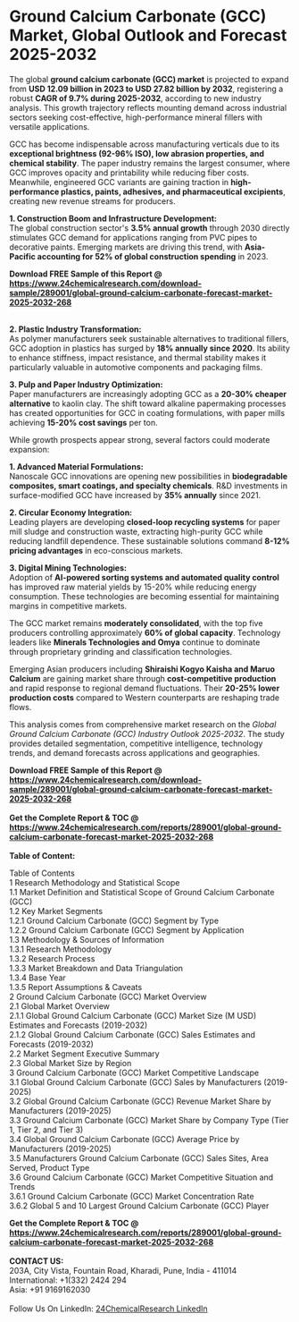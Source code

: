 <h1>Ground Calcium Carbonate (GCC) Market, Global Outlook and Forecast 2025-2032</h1><p>The global <strong>ground calcium carbonate (GCC) market</strong> is projected to expand from <strong>USD 12.09 billion in 2023 to USD 27.82 billion by 2032</strong>, registering a robust <strong>CAGR of 9.7% during 2025-2032</strong>, according to new industry analysis. This growth trajectory reflects mounting demand across industrial sectors seeking cost-effective, high-performance mineral fillers with versatile applications.</p><p>GCC has become indispensable across manufacturing verticals due to its <strong>exceptional brightness (92-96% ISO), low abrasion properties, and chemical stability</strong>. The paper industry remains the largest consumer, where GCC improves opacity and printability while reducing fiber costs. Meanwhile, engineered GCC variants are gaining traction in <strong>high-performance plastics, paints, adhesives, and pharmaceutical excipients</strong>, creating new revenue streams for producers.</p><p><strong>1. Construction Boom and Infrastructure Development:</strong><br>
The global construction sector's <strong>3.5% annual growth</strong> through 2030 directly stimulates GCC demand for applications ranging from PVC pipes to decorative paints. Emerging markets are driving this trend, with <strong>Asia-Pacific accounting for 52% of global construction spending</strong> in 2023.</p><div><b>Download FREE Sample of this Report @ 
            <a href="https://www.24chemicalresearch.com/download-sample/289001/global-ground-calcium-carbonate-forecast-market-2025-2032-268">
            https://www.24chemicalresearch.com/download-sample/289001/global-ground-calcium-carbonate-forecast-market-2025-2032-268</a></b></div><br><p><strong>2. Plastic Industry Transformation:</strong><br>
As polymer manufacturers seek sustainable alternatives to traditional fillers, GCC adoption in plastics has surged by <strong>18% annually since 2020</strong>. Its ability to enhance stiffness, impact resistance, and thermal stability makes it particularly valuable in automotive components and packaging films.</p><p><strong>3. Pulp and Paper Industry Optimization:</strong><br>
Paper manufacturers are increasingly adopting GCC as a <strong>20-30% cheaper alternative</strong> to kaolin clay. The shift toward alkaline papermaking processes has created opportunities for GCC in coating formulations, with paper mills achieving <strong>15-20% cost savings</strong> per ton.</p><p>While growth prospects appear strong, several factors could moderate expansion:</p><p><strong>1. Advanced Material Formulations:</strong><br>
Nanoscale GCC innovations are opening new possibilities in <strong>biodegradable composites, smart coatings, and specialty chemicals</strong>. R&amp;D investments in surface-modified GCC have increased by <strong>35% annually</strong> since 2021.</p><p><strong>2. Circular Economy Integration:</strong><br>
Leading players are developing <strong>closed-loop recycling systems</strong> for paper mill sludge and construction waste, extracting high-purity GCC while reducing landfill dependence. These sustainable solutions command <strong>8-12% pricing advantages</strong> in eco-conscious markets.</p><p><strong>3. Digital Mining Technologies:</strong><br>
Adoption of <strong>AI-powered sorting systems and automated quality control</strong> has improved raw material yields by 15-20% while reducing energy consumption. These technologies are becoming essential for maintaining margins in competitive markets.</p><p>The GCC market remains <strong>moderately consolidated</strong>, with the top five producers controlling approximately <strong>60% of global capacity</strong>. Technology leaders like <strong>Minerals Technologies and Omya</strong> continue to dominate through proprietary grinding and classification technologies.</p><p>Emerging Asian producers including <strong>Shiraishi Kogyo Kaisha and Maruo Calcium</strong> are gaining market share through <strong>cost-competitive production</strong> and rapid response to regional demand fluctuations. Their <strong>20-25% lower production costs</strong> compared to Western counterparts are reshaping trade flows.</p><p>This analysis comes from comprehensive market research on the <em>Global Ground Calcium Carbonate (GCC) Industry Outlook 2025-2032</em>. The study provides detailed segmentation, competitive intelligence, technology trends, and demand forecasts across applications and geographies.</p><div><b>Download FREE Sample of this Report @ 
            <a href="https://www.24chemicalresearch.com/download-sample/289001/global-ground-calcium-carbonate-forecast-market-2025-2032-268">
            https://www.24chemicalresearch.com/download-sample/289001/global-ground-calcium-carbonate-forecast-market-2025-2032-268</a></b></div><br><div><b>Get the Complete Report & TOC @ 
            <a href="https://www.24chemicalresearch.com/reports/289001/global-ground-calcium-carbonate-forecast-market-2025-2032-268">
            https://www.24chemicalresearch.com/reports/289001/global-ground-calcium-carbonate-forecast-market-2025-2032-268</a></b></div><br>
            <b>Table of Content:</b><p>Table of Contents<br />
1 Research Methodology and Statistical Scope<br />
1.1 Market Definition and Statistical Scope of Ground Calcium Carbonate (GCC)<br />
1.2 Key Market Segments<br />
1.2.1 Ground Calcium Carbonate (GCC) Segment by Type<br />
1.2.2 Ground Calcium Carbonate (GCC) Segment by Application<br />
1.3 Methodology & Sources of Information<br />
1.3.1 Research Methodology<br />
1.3.2 Research Process<br />
1.3.3 Market Breakdown and Data Triangulation<br />
1.3.4 Base Year<br />
1.3.5 Report Assumptions & Caveats<br />
2 Ground Calcium Carbonate (GCC) Market Overview<br />
2.1 Global Market Overview<br />
2.1.1 Global Ground Calcium Carbonate (GCC) Market Size (M USD) Estimates and Forecasts (2019-2032)<br />
2.1.2 Global Ground Calcium Carbonate (GCC) Sales Estimates and Forecasts (2019-2032)<br />
2.2 Market Segment Executive Summary<br />
2.3 Global Market Size by Region<br />
3 Ground Calcium Carbonate (GCC) Market Competitive Landscape<br />
3.1 Global Ground Calcium Carbonate (GCC) Sales by Manufacturers (2019-2025)<br />
3.2 Global Ground Calcium Carbonate (GCC) Revenue Market Share by Manufacturers (2019-2025)<br />
3.3 Ground Calcium Carbonate (GCC) Market Share by Company Type (Tier 1, Tier 2, and Tier 3)<br />
3.4 Global Ground Calcium Carbonate (GCC) Average Price by Manufacturers (2019-2025)<br />
3.5 Manufacturers Ground Calcium Carbonate (GCC) Sales Sites, Area Served, Product Type<br />
3.6 Ground Calcium Carbonate (GCC) Market Competitive Situation and Trends<br />
3.6.1 Ground Calcium Carbonate (GCC) Market Concentration Rate<br />
3.6.2 Global 5 and 10 Largest Ground Calcium Carbonate (GCC) Player</p><div><b>Get the Complete Report & TOC @ 
            <a href="https://www.24chemicalresearch.com/reports/289001/global-ground-calcium-carbonate-forecast-market-2025-2032-268">
            https://www.24chemicalresearch.com/reports/289001/global-ground-calcium-carbonate-forecast-market-2025-2032-268</a></b></div><br><b>CONTACT US:</b><br>
            203A, City Vista, Fountain Road, Kharadi, Pune, India - 411014<br>
            International: +1(332) 2424 294<br>
            Asia: +91 9169162030 <br><br>
            Follow Us On LinkedIn: <a href="https://www.linkedin.com/company/24chemicalresearch/">24ChemicalResearch LinkedIn</a>